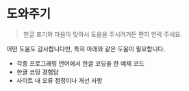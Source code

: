 # 도와주기

> 한글 표기와 마음이 맞아서 도움을 주시려거든 편히 연락 주세요.

어떤 도움도 감사합니다만, 특히 아래와 같은 도움이 필요합니다.

* 각종 프로그래밍 언어에서 한글 코딩을 한 예제 코드
* 한글 코딩 경험담
* 사이트 내 오류 정정이나 개선 사항
